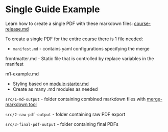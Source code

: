# Single Guide Example

Learn how to create a single PDF with these markdown files:  [course-release.md](../merge-markdown/course-release.md) 

To create a single PDF for the entire course there is 1 file needed:

* `manifest.md` - contains yaml configurations specifying the merge

frontmatter.md - Static file that is controlled by replace variables in the manifest

m1-example.md

- Styling based on [module-starter.md](../module-starter.md) 
- Create as many .md modules as needed

`src/1-md-output` - folder containing combined markdown files with [merge-markdown tool](../merge-markdown)

`src/2-raw-pdf-output` - folder containing raw PDF export

`src/3-final-pdf-output` - folder containing final PDFs
